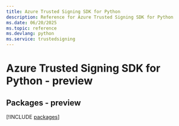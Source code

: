 ```yaml
---
title: Azure Trusted Signing SDK for Python
description: Reference for Azure Trusted Signing SDK for Python
ms.date: 06/20/2025
ms.topic: reference
ms.devlang: python
ms.service: trustedsigning
---
```

# Azure Trusted Signing SDK for Python - preview
## Packages - preview
[!INCLUDE [packages](trusted-signing-index.md)]
